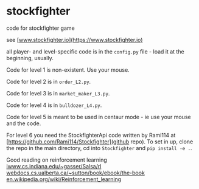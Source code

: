 # stockfighter

code for stockfighter game

see [www.stockfighter.io](https://www.stockfighter.io)

all player- and level-specific code is in the `config.py` file - load it at the beginning, usually.

Code for level 1 is non-existent. Use your mouse. 

Code for level 2 is in `order_L2.py`.

Code for level 3 is in `market_maker_L3.py`. 

Code for level 4 is in `bulldozer_L4.py`. 

Code for level 5 is meant to be used in centaur mode - ie use your mouse and the code.

For level 6 you need the StockfighterApi code written by Rami114 at [https://github.com/Rami114/Stockfighter](github repo). To set in up, clone the repo in the main directory, cd into `Stockfighter` and `pip install -e .`.

Good reading on reinforcement learning
[iwww.cs.indiana.edu/~gasser/Salsa/rl](http://www.cs.indiana.edu/~gasser/Salsa/rl.html)
[webdocs.cs.ualberta.ca/~sutton/book/ebook/the-book](http://webdocs.cs.ualberta.ca/~sutton/book/ebook/the-book.html)
[en.wikipedia.org/wiki/Reinforcement_learning](https://en.wikipedia.org/wiki/Reinforcement_learning)
